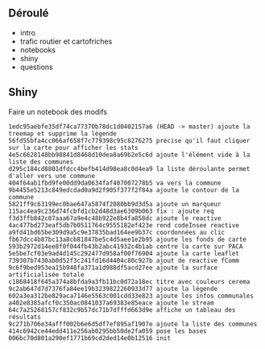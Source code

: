 ## Déroulé
- intro
- trafic routier et cartofriches
- notebooks
- shiny
- questions

## Shiny
Faire un notebook des modifs

	1edc95aebfe35df74ca77370b78dc1d0402157a6 (HEAD -> master) ajoute la treemap et supprime la légende
	56fd55bfa4cc066af658f7c779398c95c8276275 précise qu'il faut cliquer sur la carte pour afficher les stats
	4e5c6628148bb98841d8468d10dea8a69b2e5c6d ajoute l'élément vide à la liste des communes
	d295c184cd8801dfdcc4befb414d98ea8c0d4ea9 la liste déroulante permet d'aller vers une commune
	404f64ab1fbd9fe00dd9da0634faf407007278b5 va vers la commune
	9b4455e5213c849edcdad0a9d2f905f377f2f84a ajoute le contour de la commune
	5821ff9c63199ec0bae647a5874f2080bb9d3d5a ajoute un marqueur
	115ac4ea9c236d74fcbfd1cb2d48d3ae6309b063 fix : ajoute req
	f3d3ffb842c07aaa67a9e4c48b922e8b4fa858dc ajoute le reactive
	4ac477bd273eaf5db7b0511764c9555182ef423e rend codeInsee reactive
	a9fd41bd65be309d9a5c9e37835bad164ee9b37c coordonnées au clic
	fb67dcc4b87bc13a8cb81847be5c4d5aee1e2b95 ajoute les fonds de carte
	593b2972d14ee8f0f044fb43b2abc41932c4b1ab centre la carte sur PACA
	5e5be7cf03e9ad4d145c292477d958af00f76904 ajoute la carte leaflet
	739307b7430ab0d52f3c241fd16d4404c80c927b ajout de reactive fComm
	9c6f9bed953ea15b948fa371a1d988df5acd27ee ajoute la surface artificialisée totale
	c1868418f645a374a8bfda9a3fb11bc0d72a18ec titre avec couleurs cerema
	9c2ab647d7d7376fa84ee19b3239822260933d77 ajoute la légende
	602a3ea312be829aca7146e5563c001cdd33e823 ajoute les infos communales
	a402e8385afcf0c350ac0841037a69383e85eace ajoute le stream
	64c7a25268157cf832c9b57dc71b7dfffd663d9e affiche un tableau des résultats
	9c271b706e34afff002b6e6d5df7ef895af1907e ajoute la liste des communes
	414c6942ce44edd411e256ab0295bb50de2fa059 pose les bases
	006bc70d801a290ef1771b69cd2ded14e0b12516 init